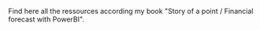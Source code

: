 Find here all the ressources according my book "Story of a point / Financial forecast with PowerBI".
